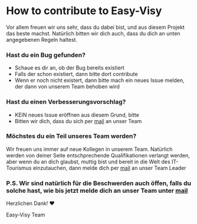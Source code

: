 # How to contribute to Easy-Visy

Vor allem freuen wir uns sehr, dass du dabei bist, und aus diesem Projekt das beste machst.
Natürlich bitten wir dich auch, dass du dich an unten angegebenen Regeln haltest.


### Hast du ein Bug gefunden?

- Schaue es dir an, ob  der Bug bereits existiert
- Falls der schon existiert, dann bitte dort contribute
- Wenn er noch nicht existert, dann bitte mach ein neues Issue melden, der dann von unserem Team behoben wird

### Hast du einen Verbesserungsvorschlag?

- KEIN neues Issue eröffnen aus diesem Grund, bitte
- Bitten wir dich, dass du sich per  [mail](https://github.com/isipp/G7_Projekt) an unser Team

### Möchstes du ein Teil unseres Team werden?

Wir freuen uns immer auf neue Kollegen in unserem Team. Natürlich werden von deiner Seite entschprechende Qualifikationen
verlangt werden, aber wenn du an dich glaubst, muttig bist und bereit in die Welt des IT-Tourismus einzutauchen, dann melde
dich per [mail](https://github.com/isipp/G7_Projekt) an unser Team Leader



### P.S. Wir sind natürlich für die Beschwerden auch öffen, falls du solche hast, wie bis jetzt melde dich an unser Team unter [mail](https://github.com/isipp/G7_Projekt)


Herzlichen Dank! :heart:

Easy-Visy Team
